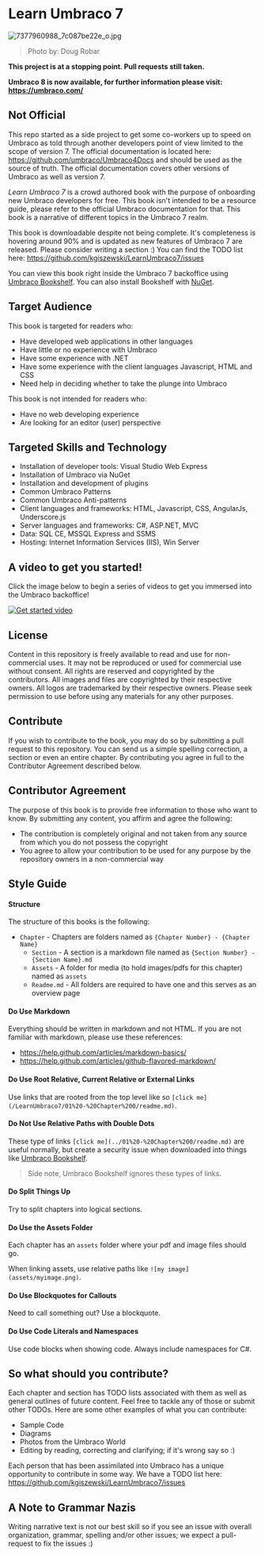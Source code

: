 # Learn Umbraco 7

![7377960988_7c087be22e_o.jpg](assets/7377960988_7c087be22e_o.jpg)
>Photo by: Doug Robar

**This project is at a stopping point. Pull requests still taken.**

**Umbraco 8 is now available, for further information please visit: https://umbraco.com/**

## Not Official
This repo started as a side project to get some co-workers up to speed on Umbraco as told through another developers point of view limited to the scope of version 7.  The official documentation is located here: https://github.com/umbraco/Umbraco4Docs and should be used as the source of truth.  The official documentation covers other versions of Umbraco as well as version 7.

*Learn Umbraco 7* is a crowd authored book with the purpose of onboarding new Umbraco developers for free.  This book isn't intended to be a resource guide, please refer to the official Umbraco documentation for that.  This book is a narrative of different topics in the Umbraco 7 realm.

This book is downloadable despite not being complete. It's completeness is hovering around 90% and is updated as new features of Umbraco 7 are released.  Please consider writing a section :)  You can find the TODO list here: https://github.com/kgiszewski/LearnUmbraco7/issues

You can view this book right inside the Umbraco 7 backoffice using [Umbraco Bookshelf](https://our.umbraco.org/projects/backoffice-extensions/bookshelf).  You can also install Bookshelf with [NuGet](https://www.nuget.org/packages/UmbracoBookshelf/).

## Target Audience
This book is targeted for readers who:

* Have developed web applications in other languages
* Have little or no experience with Umbraco
* Have some experience with .NET
* Have some experience with the client languages Javascript, HTML and CSS
* Need help in deciding whether to take the plunge into Umbraco

This book is not intended for readers who:

* Have no web developing experience
* Are looking for an editor (user) perspective

## Targeted Skills and Technology
* Installation of developer tools: Visual Studio Web Express
* Installation of Umbraco via NuGet
* Installation and development of plugins
* Common Umbraco Patterns
* Common Umbraco Anti-patterns
* Client languages and frameworks: HTML, Javascript, CSS, AngularJs, Underscore.js
* Server languages and frameworks: C#, ASP.NET, MVC
* Data: SQL CE, MSSQL Express and SSMS
* Hosting: Internet Information Services (IIS), Win Server

## A video to get you started!

Click the image below to begin a series of videos to get you immersed into the Umbraco backoffice!

[![Get started video](assets/content.jpg)](https://youtu.be/bwqZ5b_ZVKo)

## License
Content in this repository is freely available to read and use for non-commercial uses. It may not be reproduced or used for commercial use without consent. All rights are reserved and copyrighted by the contributors.  All images and files are copyrighted by their respective owners.  All logos are trademarked by their respective owners.  Please seek permission to use before using any materials for any other purposes.

## Contribute
If you wish to contribute to the book, you may do so by submitting a pull request to this repository. You can send us a simple spelling correction, a section or even an entire chapter. By contributing you agree in full to the Contributor Agreement described below.

## Contributor Agreement
The purpose of this book is to provide free information to those who want to know. By submitting any content, you affirm and agree the following:

* The contribution is completely original and not taken from any source from which you do not possess the copyright 
* You agree to allow your contribution to be used for any purpose by the repository owners in a non-commercial way

## Style Guide

#### Structure
The structure of this books is the following:

* `Chapter` - Chapters are folders named as `{Chapter Number} - {Chapter Name}` 
    * `Section` - A section is a markdown file named as `{Section Number} - {Section Name}.md`
    * `Assets` - A folder for media (to hold images/pdfs for this chapter) named as `assets`
    * `Readme.md` - All folders are required to have one and this serves as an overview page

#### Do Use Markdown
Everything should be written in markdown and not HTML.  If you are not familiar with markdown, please use these references:

* https://help.github.com/articles/markdown-basics/
* https://help.github.com/articles/github-flavored-markdown/

#### Do Use Root Relative, Current Relative or External Links
Use links that are rooted from the top level like so `[click me](/LearnUmbraco7/01%20-%20Chapter%200/readme.md)`.

#### Do Not Use Relative Paths with Double Dots
These type of links `[click me](../01%20-%20Chapter%200/readme.md)` are useful normally, but create a security issue when downloaded into things like [Umbraco Bookshelf](https://github.com/kgiszewski/UmbracoBookshelf).
>Side note, Umbraco Bookshelf ignores these types of links.

#### Do Split Things Up
Try to split chapters into logical sections.

#### Do Use the Assets Folder
Each chapter has an `assets` folder where your pdf and image files should go.

When linking assets, use relative paths like `![my image](assets/myimage.png)`.

#### Do Use Blockquotes for Callouts
Need to call something out?  Use a blockquote.

#### Do Use Code Literals and Namespaces
Use code blocks when showing code.  Always include namespaces for C#.

## So what should you contribute?
Each chapter and section has TODO lists associated with them as well as general outlines of future content. Feel free to tackle any of those or submit other TODOs.  Here are some other examples of what you can contribute:

* Sample Code
* Diagrams
* Photos from the Umbraco World
* Editing by reading, correcting and clarifying; if it's wrong say so :)

Each person that has been assimilated into Umbraco has a unique opportunity to contribute in some way.  We have a TODO list here: https://github.com/kgiszewski/LearnUmbraco7/issues

## A Note to Grammar Nazis
Writing narrative text is not our best skill so if you see an issue with overall organization, grammar, spelling and/or other issues; we expect a pull-request to fix the issues :)
